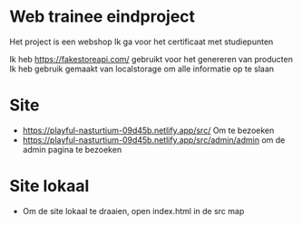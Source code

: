 Web trainee eindproject
=============================

Het project is een webshop
Ik ga voor het certificaat met studiepunten

Ik heb https://fakestoreapi.com/ gebruikt voor het genereren van producten
Ik heb gebruik gemaakt van localstorage om alle informatie op te slaan

# Site

- https://playful-nasturtium-09d45b.netlify.app/src/ Om te bezoeken
- https://playful-nasturtium-09d45b.netlify.app/src/admin/admin om de admin pagina te bezoeken

# Site lokaal

- Om de site lokaal te draaien, open index.html in de src map

